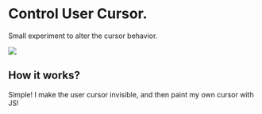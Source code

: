 # Control User Cursor.
Small experiment to alter the cursor behavior.

[![](docs_assets/screenshot.png)](http://javier.xyz/control-user-cursor/)

## How it works?
Simple! I make the user cursor invisible, and then paint my own cursor with JS!
